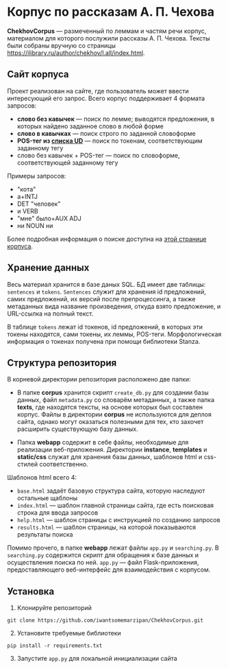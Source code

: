 # Корпус по рассказам А. П. Чехова

**ChekhovCorpus** — размеченный по леммам и частям речи корпус, материалом для которого послужили рассказы А. П. Чехова. 
Тексты были собраны вручную со страницы https://ilibrary.ru/author/chekhov/l.all/index.html.

## Сайт корпуса
Проект реализован на сайте, где пользователь может ввести интересующий его запрос. Всего корпус поддерживает 4 формата запросов:
- **слово без кавычек** — поиск по лемме; выводятся предложения, в которых найдено заданное слово в любой форме
- **слово в кавычках** — поиск строго по заданной словоформе
- **POS-тег из [списка UD](https://universaldependencies.org/u/pos/)** — поиск по токенам, соответствующим заданному тегу
- слово без кавычек + POS-тег — поиск по словоформе, соответствующей заданному тегу

Примеры запросов:
- "кота"
- а+INTJ
- DET "человек"
- и VERB
- "мне" было+AUX ADJ
- ни NOUN ни

Более подробная информация о поиске доступна на [этой странице корпуса](https://cfauh.pythonanywhere.com/help).

## Хранение данных
Весь материал хранится в базе даных SQL. БД имеет две таблицы: `sentences` и `tokens`. `Sentences` служит для хранения id предложений, 
самих предложений, их версий после препроцессинга, а также метаданных вида название произведения, откуда взято предложение, и URL-ссылка на полный текст.

В таблице `tokens` лежат id токенов, id предложений, в которых эти токены находятся, сами токены, их леммы, 
POS-теги. Морфологическая информация о токенах получена при помощи библиотеки Stanza.

## Структура репозитория

В корневой директории репозитория расположено две папки:

- В папке **corpus** хранится скрипт `create_db.py` для создании базы данных, файл `metadata.py` со словарём метаданных, 
а также папка **texts**, где находятся тексты, на основе которых был составлен корпус. 
Файлы в директории **corpus** не используются для деплоя сайта, однако могут оказаться полезными для тех, кто захочет расширить существующую базу данных.

- Папка **webapp** содержит в себе файлы, необходимые для реализации веб-приложения. 
Директории **instance**, **templates** и **static/css** служат для хранения базы данных, шаблонов html и css-стилей соответственно.

Шаблонов html всего 4:
- `base.html` задаёт базовую структура сайта, которую наследуют остальные щаблоны
- `index.html` — шаблон главной страницы сайта, где есть поисковая строка для ввода запросов
- `help.html` — шаблон страницы с инструкцией по созданию запросов
- `results.html` — шаблон страницы, на которой показываются результаты поиска

Помимо прочего, в папке **webapp** лежат файлы `app.py` и `searching.py`. В `searching.py` содержится скрипт для обращения к базе данных и осуществления поиска по ней. 
`app.py` — файл Flask-приложения, предоставляющего веб-интерфейс для взаимодействия с корпусом.

## Установка

1. Клонируйте репозиторий
```
git clone https://github.com/iwantsomemarzipan/ChekhovCorpus.git
```

2. Установите требуемые библиотеки
```
pip install -r requirements.txt
```

3. Запустите `app.py` для локальной инициализации сайта